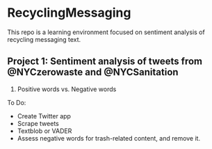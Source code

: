 # RecyclingMessaging

This repo is a learning environment focused on sentiment analysis of recycling messaging text.

## Project 1: Sentiment analysis of tweets from @NYCzerowaste and  @NYCSanitation
1. Positive words vs. Negative words

To Do:
- Create Twitter app
- Scrape tweets
- Textblob or VADER
- Assess negative words for trash-related content, and remove it.




